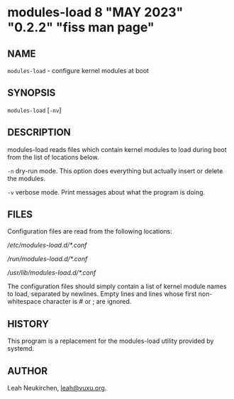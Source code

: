 # modules-load 8 "MAY 2023" "0.2.2" "fiss man page"

## NAME

`modules-load` - configure kernel modules at boot

## SYNOPSIS

`modules-load` \[`-nv`]

## DESCRIPTION

modules-load reads files which contain kernel modules to load during boot from the list of locations below.

`-n`
dry-run mode. This option does everything but actually insert or
delete the modules.

`-v`
verbose mode. Print messages about what the program is doing.

## FILES

Configuration files are read from the following locations:

_/etc/modules-load.d/\*.conf_

_/run/modules-load.d/\*.conf_

_/usr/lib/modules-load.d/\*.conf_

The configuration files should simply contain a list of kernel module
names to load, separated by newlines. Empty lines and lines whose first
non-whitespace character is # or ; are ignored.

## HISTORY

This program is a replacement for the modules-load utility provided by
systemd.

## AUTHOR

Leah Neukirchen, leah@vuxu.org.
